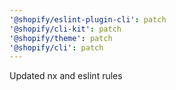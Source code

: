 ```yaml
---
'@shopify/eslint-plugin-cli': patch
'@shopify/cli-kit': patch
'@shopify/theme': patch
'@shopify/cli': patch
---
```


Updated nx and eslint rules
